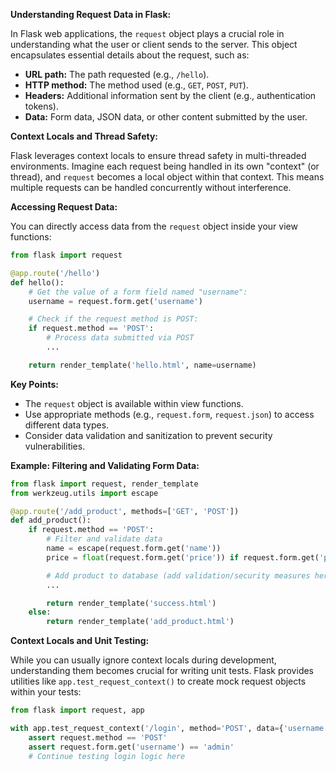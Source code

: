**Understanding Request Data in Flask:**

In Flask web applications, the `request` object plays a crucial role in understanding what the user or client sends to the server. This object encapsulates essential details about the request, such as:

- **URL path:** The path requested (e.g., `/hello`).
- **HTTP method:** The method used (e.g., `GET`, `POST`, `PUT`).
- **Headers:** Additional information sent by the client (e.g., authentication tokens).
- **Data:** Form data, JSON data, or other content submitted by the user.

**Context Locals and Thread Safety:**

Flask leverages context locals to ensure thread safety in multi-threaded environments. Imagine each request being handled in its own "context" (or thread), and `request` becomes a local object within that context. This means multiple requests can be handled concurrently without interference.

**Accessing Request Data:**

You can directly access data from the `request` object inside your view functions:

```python
from flask import request

@app.route('/hello')
def hello():
    # Get the value of a form field named "username":
    username = request.form.get('username')

    # Check if the request method is POST:
    if request.method == 'POST':
        # Process data submitted via POST
        ...

    return render_template('hello.html', name=username)
```

**Key Points:**

- The `request` object is available within view functions.
- Use appropriate methods (e.g., `request.form`, `request.json`) to access different data types.
- Consider data validation and sanitization to prevent security vulnerabilities.

**Example: Filtering and Validating Form Data:**

```python
from flask import request, render_template
from werkzeug.utils import escape

@app.route('/add_product', methods=['GET', 'POST'])
def add_product():
    if request.method == 'POST':
        # Filter and validate data
        name = escape(request.form.get('name'))
        price = float(request.form.get('price')) if request.form.get('price') else None

        # Add product to database (add validation/security measures here)
        ...

        return render_template('success.html')
    else:
        return render_template('add_product.html')
```

**Context Locals and Unit Testing:**

While you can usually ignore context locals during development, understanding them becomes crucial for writing unit tests. Flask provides utilities like `app.test_request_context()` to create mock request objects within your tests:

```python
from flask import request, app

with app.test_request_context('/login', method='POST', data={'username': 'admin', 'password': 'secret'}):
    assert request.method == 'POST'
    assert request.form.get('username') == 'admin'
    # Continue testing login logic here
```
